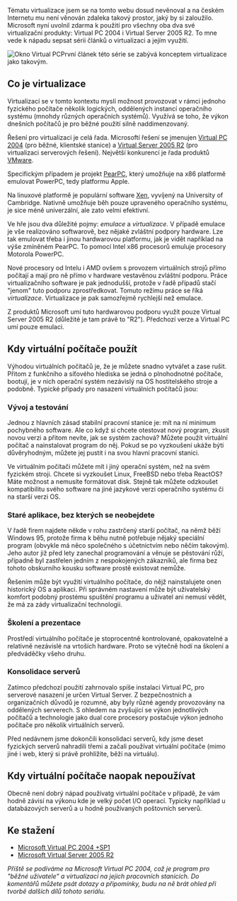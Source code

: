 <!-- dcterms:identifier = aspnetcz#103 -->
<!-- dcterms:title = Virtualizace: Úvod -->
<!-- dcterms:abstract = Tématu virtualizace jsem se na tomto webu dosud nevěnoval a na českém Internetu mu není věnován zdaleka takový prostor, jaký by si zaloužilo. Microsoft nyní uvolnil zdarma k použití pro všechny oba dva své virtualizační produkty: Virtual PC 2004 i Virtual Server 2005 R2. To mne vede k nápadu sepsat sérii článků o virtualizaci a jejím využití. První článek této série se zabývá konceptem virtualizace jako takovým. -->
<!-- np9:categoryId = 1 -->
<!-- x4w:category = Tipy, triky -->
<!-- np9:authorId = 1 -->
<!-- np9:authorEmail = michal.valasek@altairis.cz -->
<!-- dcterms:creator = Michal Altair Valášek -->
<!-- np9:serialId = 1 -->
<!-- x4w:serial = Virtualizace -->
<!-- dcterms:created = 2006-07-15T01:01:01.603+02:00 -->
<!-- dcterms:dateAccepted = 2006-07-15T01:01:01.603+02:00 -->

 

Tématu virtualizace jsem se na tomto webu dosud nevěnoval a na českém Internetu mu není věnován zdaleka takový prostor, jaký by si zaloužilo. Microsoft nyní uvolnil zdarma k použití pro všechny oba dva své virtualizační produkty: Virtual PC 2004 i Virtual Server 2005 R2. To mne vede k nápadu sepsat sérii článků o virtualizaci a jejím využití. 

![Okno Virtual PC](https://www.cdn.altairis.cz/Blog/2006/20060715-VirtualPC.png)První článek této série se zabývá konceptem virtualizace jako takovým.

## Co je virtualizace

Virtualizací se v tomto kontextu myslí možnost provozovat v rámci jednoho fyzického počítače několik logických, oddělených instancí operačního systému (mnohdy různých operačních systémů). Využívá se toho, že výkon dnešních počítačů je pro běžné použití silně naddimenzovaný.

Řešení pro virtualizaci je celá řada. Microsoftí řešení se jmenujen [Virtual PC 2004](http://www.microsoft.com/windows/virtualpc/default.mspx) (pro běžné, klientské stanice) a [Virtual Server 2005 R2](http://www.microsoft.com/windowsserversystem/virtualserver/default.mspx) (pro virtualizaci serverových řešení). Největší konkurencí je řada produktů [VMware](http://www.vmware.com/). 

Specifickým případem je projekt [PearPC](http://pearpc.sourceforge.net/), který umožňuje na x86 platformě emulovat PowerPC, tedy platformu Apple.

Na linuxové platformě je populární software [Xen](http://www.cl.cam.ac.uk/Research/SRG/netos/xen/), vyvíjený na University of Cambridge. Nativně umožňuje běh pouze upraveného operačního systému, je sice méně univerzální, ale zato velmi efektivní.

Ve hře jsou dva důležité pojmy: *emulace* a *virtualizace*. V případě emulace je vše realizováno softwarově, bez nějaké zvláštní podpory hardware. Lze tak emulovat třeba i jinou hardwarovou platformu, jak je vidět například na výše zmíněném PearPC. To pomocí Intel x86 procesorů emuluje procesory Motorola PowerPC.

Nové procesory od Intelu i AMD ovšem s provozem virtuálních strojů přímo počítají a mají pro ně přímo v hardware vestavěnou zvláštní podporu. Práce virtualizačního software je pak jednodušší, protože v řadě případů stačí "jenom" tuto podporu zprostředkovat. Tomuto režimu práce se říká *virtualizace*. Virtualizace je pak samozřejmě rychlejší než emulace.

Z produktů Microsoft umí tuto hardwarovou podporu využít pouze Virtual Server 2005 R2 (důležité je tam právě to "R2"). Předchozí verze a Virtual PC umí pouze emulaci.

## Kdy virtuální počítače použít

Výhodou virtuálních počítačů je, že je můžete snadno vytvářet a zase rušit. Přitom z funkčního a síťového hlediska se jedná o plnohodnotné počítače, bootují, je v nich operační systém nezávislý na OS hostitelského stroje a podobně. Typické případy pro nasazení virtuálních počítačů jsou:

### Vývoj a testování

Jednou z hlavních zásad stabilní pracovní stanice je: mít na ní minimum pochybného software. Ale co když si chcete otestovat nový program, zkusit novou verzi a přitom nevíte, jak se systém zachová? Můžete použít virtuální počítač a nainstalovat program do něj. Pokud se po vyzkoušení ukáže býti důvěryhodným, můžete jej pustit i na svou hlavní pracovní stanici.

Ve virtuálním počítači můžete mít i jiný operační systém, než na svém fyzickém stroji. Chcete si vyzkoušet Linux, FreeBSD nebo třeba ReactOS? Máte možnost a nemusíte formátovat disk. Stejně tak můžete odzkoušet kompatibilitu svého software na jiné jazykové verzi operačního systému či na starší verzi OS.

### Staré aplikace, bez kterých se neobejdete

V řadě firem najdete někde v rohu zastrčený starší počítač, na němž běží Windows 95, protože firma k běhu nutně potřebuje nějaký speciální program (obvykle má něco společného s účetnictvím nebo něčím takovým). Jeho autor již před lety zanechal programování a věnuje se pěstování růží, případně byl zastřelen jedním z nespokojených zákazníků, ale firma bez tohoto obskurního kousku software prostě existovat nemůže.

Řešením může být využití virtuálního počítače, do nějž nainstalujete onen historický OS a aplikaci. Při správném nastavení může být uživatelský komfort podobný prostému spuštění programu a uživatel ani nemusí vědět, že má za zády virtualizační technologii.

### Školení a prezentace

Prostředí virtuálního počítače je stoprocentně kontrolované, opakovatelné a relativně nezávislé na vrtoších hardware. Proto se výtečně hodí na školení a předváděčky všeho druhu.

### Konsolidace serverů

Zatímco předchozí použití zahrnovalo spíše instalaci Virtual PC, pro serverové nasazení je určen Virtual Server. Z bezpečnostních a organizačních důvodů je rozumné, aby byly různé agendy provozovány na oddělených serverech. S ohledem na zvyšující se výkon jednotlivých počítačů a technologie jako dual core procesory postačuje výkon jednoho počítače pro několik virtuálních serverů.

Před nedávnem jsme dokončili konsolidaci serverů, kdy jsme deset fyzických serverů nahradili třemi a začali používat virtuální počítače (mimo jiné i web, který si právě prohlížíte, běží na virtuálu).

## Kdy virtuální počítače naopak nepoužívat

Obecně není dobrý nápad používatg virtuální počítače v případě, že vám hodně závisí na výkonu kde je velký počet I/O operací. Typicky například u databázových serverů a u hodně používaných poštovních serverů.

## Ke stažení

*   [Microsoft Virtual PC 2004 +SP1](http://www.microsoft.com/windows/virtualpc/downloads/sp1.mspx) 
*   [Microsoft Virtual Server 2005 R2](http://www.microsoft.com/windowsserversystem/virtualserver/software/default.mspx) 

*Příště se podíváme na Microsoft Virtual PC 2004, což je program pro "běžné uživatele" a virtualizaci na jejich pracovních stanicích. Do komentářů můžete psát dotazy a připomínky, budu na ně brát ohled při tvorbě dalších dílů tohoto seriálu.* 